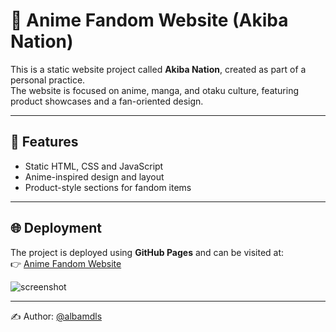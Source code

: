 # 🎌 Anime Fandom Website (Akiba Nation)

This is a static website project called **Akiba Nation**, created as part of a personal practice.  
The website is focused on anime, manga, and otaku culture, featuring product showcases and a fan-oriented design.

---

## 🚀 Features
- Static HTML, CSS and JavaScript  
- Anime-inspired design and layout  
- Product-style sections for fandom items  

---

## 🌐 Deployment
The project is deployed using **GitHub Pages** and can be visited at:  
👉 [Anime Fandom Website](https://albamdls.github.io/anime-fandom-website/)

![screenshot](./assets/screenshots/captura_pantalla_akiba_nation.png)

---

✍️ Author: [@albamdls](https://github.com/albamdls)
